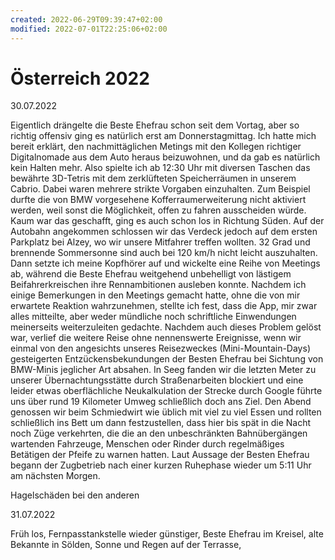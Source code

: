 ```yaml
---
created: 2022-06-29T09:39:47+02:00
modified: 2022-07-01T22:25:06+02:00
---
```


# Österreich 2022

30.07.2022

Eigentlich drängelte die Beste Ehefrau schon seit dem Vortag, aber so richtig offensiv ging es natürlich erst am Donnerstagmittag. Ich hatte mich bereit erklärt, den nachmittäglichen Metings mit den Kollegen richtiger Digitalnomade aus dem Auto heraus beizuwohnen, und da gab es natürlich kein Halten mehr. Also spielte ich ab 12:30 Uhr mit diversen Taschen das bewährte 3D-Tetris mit dem zerklüfteten Speicherräumen in unserem Cabrio. Dabei waren mehrere strikte Vorgaben einzuhalten. Zum Beispiel durfte die von BMW vorgesehene Kofferraumerweiterung nicht aktiviert werden, weil sonst die Möglichkeit, offen zu fahren ausscheiden würde. Kaum war das geschafft, ging es auch schon los in Richtung Süden. Auf der Autobahn angekommen schlossen wir das Verdeck jedoch auf dem ersten Parkplatz bei Alzey, wo wir unsere Mitfahrer treffen wollten. 32 Grad und brennende Sommersonne sind auch bei 120 km/h nicht leicht auszuhalten. Dann setzte ich meine Kopfhörer auf und wickelte eine Reihe von Meetings ab, während die Beste Ehefrau weitgehend unbehelligt von lästigem Beifahrerkreischen ihre Rennambitionen ausleben konnte. Nachdem ich einige Bemerkungen in den Meetings gemacht hatte, ohne die von mir erwartete Reaktion wahrzunehmen, stellte ich fest, dass die App, mir zwar alles mitteilte, aber weder mündliche noch schriftliche Einwendungen meinerseits weiterzuleiten gedachte. Nachdem auch dieses Problem gelöst war, verlief die weitere Reise ohne nennenswerte Ereignisse, wenn wir einmal von den angesichts unseres Reisezweckes (Mini-Mountain-Days) gesteigerten Entzückensbekundungen der Besten Ehefrau bei Sichtung von BMW-Minis jeglicher Art absahen.
In Seeg fanden wir die letzten Meter zu unserer Übernachtungsstätte durch Straßenarbeiten blockiert und eine leider etwas oberflächliche Neukalkulation der Strecke durch Google führte uns über rund 19 Kilometer Umweg schließlich doch ans Ziel.
Den Abend genossen wir beim Schmiedwirt wie üblich mit viel zu viel Essen und rollten schließlich ins Bett um dann festzustellen, dass hier bis spät in die Nacht noch Züge verkehrten, die die an den unbeschränkten Bahnübergängen wartenden Fahrzeuge, Menschen oder Rinder durch regelmäßiges Betätigen der Pfeife zu warnen hatten. Laut Aussage der Besten Ehefrau begann der Zugbetrieb nach einer kurzen Ruhephase wieder um 5:11 Uhr am nächsten Morgen.

Hagelschäden bei den anderen

31.07.2022

Früh los, Fernpasstankstelle wieder günstiger, Beste Ehefrau im Kreisel, alte Bekannte in Sölden, Sonne und Regen auf der Terrasse,